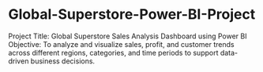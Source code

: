 # Global-Superstore-Power-BI-Project

Project Title: Global Superstore Sales Analysis Dashboard using Power BI
Objective: To analyze and visualize sales, profit, and customer trends across different regions, categories, and time periods to support data-driven business decisions.
